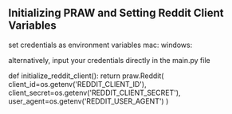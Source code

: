 ## Initializing PRAW and Setting Reddit Client Variables

set credentials as environment variables
mac:
windows:

alternatively, input your credentials directly in the main.py file

def initialize_reddit_client():
    return praw.Reddit(
        client_id=os.getenv('REDDIT_CLIENT_ID'),
        client_secret=os.getenv('REDDIT_CLIENT_SECRET'),
        user_agent=os.getenv('REDDIT_USER_AGENT')
    )
